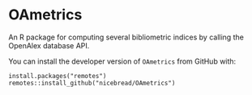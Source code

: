 # OAmetrics

An R package for computing several bibliometric indices by calling the OpenAlex database API.

You can install the developer version of `OAmetrics` from GitHub with:

```
install.packages("remotes")
remotes::install_github("nicebread/OAmetrics")
```

